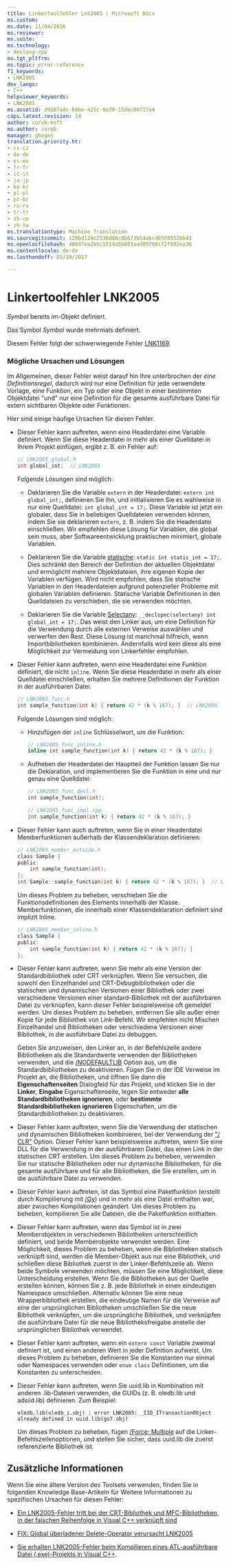 ```yaml
---
title: Linkertoolfehler Lnk2005 | Microsoft Docs
ms.custom: 
ms.date: 11/04/2016
ms.reviewer: 
ms.suite: 
ms.technology:
- devlang-cpp
ms.tgt_pltfrm: 
ms.topic: error-reference
f1_keywords:
- LNK2005
dev_langs:
- C++
helpviewer_keywords:
- LNK2005
ms.assetid: d9587adc-68be-425c-8a30-15dbc86717a4
caps.latest.revision: 14
author: corob-msft
ms.author: corob
manager: ghogen
translation.priority.ht:
- cs-cz
- de-de
- es-es
- fr-fr
- it-it
- ja-jp
- ko-kr
- pl-pl
- pt-br
- ru-ru
- tr-tr
- zh-cn
- zh-tw
ms.translationtype: Machine Translation
ms.sourcegitcommit: 128bd124c2536d86c8b673b54abc4b5505526b41
ms.openlocfilehash: 40097ea2b5c5519a5b883aad09788cf2f802ea36
ms.contentlocale: de-de
ms.lasthandoff: 05/10/2017

---
```

# <a name="linker-tools-error-lnk2005"></a>Linkertoolfehler LNK2005
*Symbol* bereits im-Objekt definiert.  
  
Das Symbol *Symbol* wurde mehrmals definiert.   
  
Diesem Fehler folgt der schwerwiegende Fehler [LNK1169](../../error-messages/tool-errors/linker-tools-error-lnk1169.md).  
  
### <a name="possible-causes-and-solutions"></a>Mögliche Ursachen und Lösungen  
  
Im Allgemeinen, dieser Fehler weist darauf hin Ihre unterbrochen der *eine Definitionsregel*, dadurch wird nur eine Definition für jede verwendete Vorlage, eine Funktion, ein Typ oder eine Objekt in einer bestimmten Objektdatei "und" nur eine Definition für die gesamte ausführbare Datei für extern sichtbaren Objekte oder Funktionen.  
  
Hier sind einige häufige Ursachen für diesen Fehler.  
  
-   Dieser Fehler kann auftreten, wenn eine Headerdatei eine Variable definiert. Wenn Sie diese Headerdatei in mehr als einer Quelldatei in Ihrem Projekt einfügen, ergibt z. B. ein Fehler auf:  
  
    ```h  
    // LNK2005_global.h  
    int global_int;  // LNK2005
    ```  
  
    Folgende Lösungen sind möglich:  
  
    -   Deklarieren Sie die Variable `extern` in der Headerdatei: `extern int global_int;`, definieren Sie ihn, und initialisieren Sie es wahlweise in nur eine Quelldatei: `int global_int = 17;`. Diese Variable ist jetzt ein globaler, dass Sie in beliebigen Quelldateien verwenden können, indem Sie sie deklarieren `extern`, z. B. indem Sie die Headerdatei einschließen. Wir empfehlen diese Lösung für Variablen, die global sein muss, aber Softwareentwicklung praktischen minimiert, globale Variablen.  
    
    -   Deklarieren Sie die Variable [statische](../../cpp/storage-classes-cpp.md#static): `static int static_int = 17;`. Dies schränkt den Bereich der Definition der aktuellen Objektdatei und ermöglicht mehrere Objektdateien, ihre eigenen Kopie der Variablen verfügen. Wird nicht empfohlen, dass Sie statische Variablen in den Headerdateien aufgrund potenzieller Probleme mit globalen Variablen definieren. Statische Variable Definitionen in den Quelldateien zu verschieben, die sie verwenden möchten.  
  
    -   Deklarieren Sie die Variable [Selectany](../../cpp/selectany.md): `__declspec(selectany) int global_int = 17;`. Das weist den Linker aus, um eine Definition für die Verwendung durch alle externen Verweise auswählen und verwerfen den Rest. Diese Lösung ist manchmal hilfreich, wenn Importbibliotheken kombinieren. Andernfalls wird kein diese als eine Möglichkeit zur Vermeidung von Linkerfehler empfohlen.  
  
-   Dieser Fehler kann auftreten, wenn eine Headerdatei eine Funktion definiert, die nicht `inline`. Wenn Sie diese Headerdatei in mehr als einer Quelldatei einschließen, erhalten Sie mehrere Definitionen der Funktion in der ausführbaren Datei.  
    
    ```h  
    // LNK2005_func.h  
    int sample_function(int k) { return 42 * (k % 167); }  // LNK2005
    ```  
  
    Folgende Lösungen sind möglich:  
  
    -   Hinzufügen der `inline` Schlüsselwort, um die Funktion: 

        ```h  
        // LNK2005_func_inline.h  
        inline int sample_function(int k) { return 42 * (k % 167); }  
        ```  
  
    -   Aufheben der Headerdatei der Hauptteil der Funktion lassen Sie nur die Deklaration, und implementieren Sie die Funktion in eine und nur genau eine Quelldatei:  
  
        ```h  
        // LNK2005_func_decl.h  
        int sample_function(int);  
        ```  
  
        ```cpp  
        // LNK2005_func_impl.cpp  
        int sample_function(int k) { return 42 * (k % 167); }  
        ```  
-   Dieser Fehler kann auch auftreten, wenn Sie in einer Headerdatei Memberfunktionen außerhalb der Klassendeklaration definieren:  
  
    ```h  
    // LNK2005_member_outside.h  
    class Sample {
    public:
        int sample_function(int);  
    };
    int Sample::sample_function(int k) { return 42 * (k % 167); }  // LNK2005
    ```  
  
    Um dieses Problem zu beheben, verschieben Sie die Funktionsdefinitionen des Elements innerhalb der Klasse. Memberfunktionen, die innerhalb einer Klassendeklaration definiert sind implizit Inline.  
  
    ```h  
    // LNK2005_member_inline.h  
    class Sample {
    public:
        int sample_function(int k) { return 42 * (k % 167); }  
    };
    ```  
  
-   Dieser Fehler kann auftreten, wenn Sie mehr als eine Version der Standardbibliothek oder CRT verknüpfen. Wenn Sie versuchen, die sowohl den Einzelhandel und CRT-Debugbibliotheken oder die statischen und dynamischen Versionen einer Bibliothek oder zwei verschiedene Versionen einer standard-Bibliothek mit der ausführbaren Datei zu verknüpfen, kann dieser Fehler beispielsweise oft gemeldet werden. Um dieses Problem zu beheben, entfernen Sie alle außer einer Kopie für jede Bibliothek von Link-Befehl. Wir empfehlen nicht Mischen Einzelhandel und Bibliotheken oder verschiedene Versionen einer Bibliothek, in die ausführbare Datei zu debuggen.  
  
    Geben Sie anzuweisen, den Linker an, in der Befehlszeile andere Bibliotheken als die Standardwerte verwenden der Bibliotheken verwenden, und die [/NODEFAULTLIB](../../build/reference/nodefaultlib-ignore-libraries.md) Option aus, um die Standardbibliotheken zu deaktivieren. Fügen Sie in der IDE Verweise im Projekt an, die Bibliotheken, und öffnen Sie dann die **Eigenschaftenseiten** Dialogfeld für das Projekt, und klicken Sie in der **Linker**, **Eingabe** Eigenschaftenseite, legen Sie entweder **alle Standardbibliotheken ignorieren**, oder **bestimmte Standardbibliotheken ignorieren** Eigenschaften, um die Standardbibliotheken zu deaktivieren.   
  
-   Dieser Fehler kann auftreten, wenn Sie die Verwendung der statischen und dynamischen Bibliotheken kombinieren, bei der Verwendung der ["/ CLR"](../../build/reference/clr-common-language-runtime-compilation.md) Option. Dieser Fehler kann beispielsweise auftreten, wenn Sie eine DLL für die Verwendung in der ausführbaren Datei, das einen Link in der statischen CRT erstellen. Um dieses Problem zu beheben, verwenden Sie nur statische Bibliotheken oder nur dynamische Bibliotheken, für die gesamte ausführbare und für alle Bibliotheken, die Sie erstellen, um in die ausführbare Datei zu verwenden.  
  
-   Dieser Fehler kann auftreten, ist das Symbol eine Paketfunktion (erstellt durch Kompilierung mit [/Gy](../../build/reference/gy-enable-function-level-linking.md)) und in mehr als eine Datei enthalten war, aber zwischen Kompilationen geändert. Um dieses Problem zu beheben, kompilieren Sie alle Dateien, die die Paketfunktion enthalten.  
  
-   Dieser Fehler kann auftreten, wenn das Symbol ist in zwei Memberobjekten in verschiedenen Bibliotheken unterschiedlich definiert, und beide Memberobjekte verwendet werden. Eine Möglichkeit, dieses Problem zu beheben, wenn die Bibliotheken statisch verknüpft sind, werden die Member-Objekt aus nur eine Bibliothek, und schließen diese Bibliothek zuerst in der Linker-Befehlszeile ab. Wenn beide Symbole verwenden möchten, müssen Sie eine Möglichkeit, diese Unterscheidung erstellen. Wenn Sie die Bibliotheken aus der Quelle erstellen können, können Sie z. B. jede Bibliothek in einen eindeutigen Namespace umschließen. Alternativ können Sie eine neue Wrapperbibliothek erstellen, die eindeutige Namen für die Verweise auf eine der ursprünglichen Bibliotheken umschließen Sie die neue Bibliothek verknüpfen, um die ursprüngliche Bibliothek, und verknüpfen die ausführbare Datei für die neue Bibliotheksfreigabe anstelle der ursprünglichen Bibliothek verwendet.  
  
-   Dieser Fehler kann auftreten, wenn ein `extern const` Variable zweimal definiert ist, und einen anderen Wert in jeder Definition aufweist. Um dieses Problem zu beheben, definieren Sie die Konstanten nur einmal oder Namespaces verwenden oder `enum class` Definitionen, um die Konstanten zu unterscheiden.  
  
-   Dieser Fehler kann auftreten, wenn Sie uuid.lib in Kombination mit anderen .lib-Dateien verwenden, die GUIDs (z. B. oledb.lib und adsiid.lib) definieren. Zum Beispiel:  
  
    ```Output  
    oledb.lib(oledb_i.obj) : error LNK2005: _IID_ITransactionObject  
    already defined in uuid.lib(go7.obj)  
    ```  
  
     Um dieses Problem zu beheben, fügen [/Force: Multiple](../../build/reference/force-force-file-output.md) auf die Linker-Befehlszeilenoptionen, und stellen Sie sicher, dass uuid.lib die zuerst referenzierte Bibliothek ist.
  
## <a name="additional-information"></a>Zusätzliche Informationen  
  
Wenn Sie eine ältere Version des Toolsets verwenden, finden Sie in folgenden Knowledge Base-Artikeln für Weitere Informationen zu spezifischen Ursachen für diesen Fehler:  
  
-   [Ein LNK2005-Fehler tritt bei der CRT-Bibliothek und MFC-Bibliotheken, in der falschen Reihenfolge in Visual C++ verknüpft sind](https://support.microsoft.com/kb/148652)  
  
-   [FIX: Global überladener Delete-Operator verursacht LNK2005](https://support.microsoft.com/kb/140440)  
  
-   [Sie erhalten LNK2005-Fehler beim Kompilieren eines ATL-ausführbare Datei (.exe)-Projekts in Visual C++](https://support.microsoft.com/kb/184235).  
  

